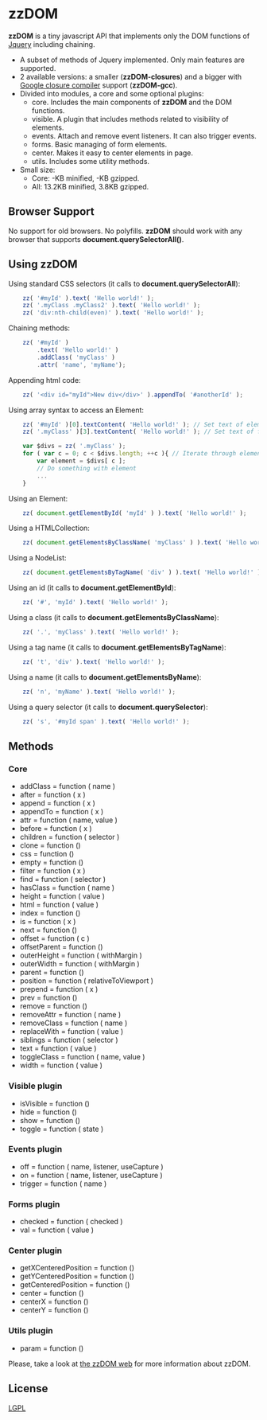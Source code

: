# zzDOM

**zzDOM** is a tiny javascript API that implements only the DOM functions of [Jquery](https://jquery.com/) including chaining. 

* A subset of methods of Jquery implemented. Only main features are supported.
* 2 available versions: a smaller (**zzDOM-closures**) and a bigger with [Google closure compiler](https://developers.google.com/closure/compiler) support (**zzDOM-gcc**).
* Divided into modules, a core and some optional plugins:
    * core. Includes the main components of **zzDOM** and the DOM functions.
    * visible. A plugin that includes methods related to visibility of elements.
    * events. Attach and remove event listeners. It can also trigger events.
    * forms. Basic managing of form elements.
    * center. Makes it easy to center elements in page.
    * utils. Includes some utility methods.
* Small size:
    * Core: -KB minified, -KB gzipped.
    * All: 13.2KB minified, 3.8KB gzipped.

## Browser Support
No support for old browsers. No polyfills. **zzDOM** should work with any browser that supports **document.querySelectorAll()**.

## Using zzDOM
Using standard CSS selectors (it calls to **document.querySelectorAll**):

```javascript
    zz( '#myId' ).text( 'Hello world!' );
    zz( '.myClass .myClass2' ).text( 'Hello world!' );
    zz( 'div:nth-child(even)' ).text( 'Hello world!' );
```

Chaining methods:

```javascript
    zz( '#myId' )
        .text( 'Hello world!' )
        .addClass( 'myClass' )
        .attr( 'name', 'myName');
```

Appending html code:

```javascript
    zz( '<div id="myId">New div</div>' ).appendTo( '#anotherId' );
```

Using array syntax to access an Element:

```javascript
    zz( '#myId' )[0].textContent( 'Hello world!' ); // Set text of element to Hello world!
    zz( '.myClass' )[3].textContent( 'Hello world!' ); // Set text of fourth element to Hello world!

    var $divs = zz( '.myClass' );
    for ( var c = 0; c < $divs.length; ++c ){ // Iterate through elements in zz( '.myClass' )
        var element = $divs[ c ];
        // Do something with element
        ...
    }
```

Using an Element:

```javascript
    zz( document.getElementById( 'myId' ) ).text( 'Hello world!' );
```

Using a HTMLCollection:

```javascript
    zz( document.getElementsByClassName( 'myClass' ) ).text( 'Hello world!' );
```

Using a NodeList:

```javascript
    zz( document.getElementsByTagName( 'div' ) ).text( 'Hello world!' );
```

Using an id (it calls to **document.getElementById**):

```javascript
    zz( '#', 'myId' ).text( 'Hello world!' );
```

Using a class (it calls to **document.getElementsByClassName**):

```javascript
    zz( '.', 'myClass' ).text( 'Hello world!' );
```

Using a tag name (it calls to **document.getElementsByTagName**):

```javascript
    zz( 't', 'div' ).text( 'Hello world!' );
```

Using a name (it calls to **document.getElementsByName**):

```javascript
    zz( 'n', 'myName' ).text( 'Hello world!' );
```

Using a query selector (it calls to **document.querySelector**):

```javascript
    zz( 's', '#myId span' ).text( 'Hello world!' );
```

## Methods

### Core
* addClass = function ( name )
* after = function ( x )
* append = function ( x )
* appendTo = function ( x )
* attr = function ( name, value )
* before = function ( x )
* children = function ( selector )
* clone = function ()
* css = function ()
* empty = function ()
* filter = function ( x )
* find = function ( selector )
* hasClass = function ( name )
* height = function ( value )
* html = function ( value )
* index = function ()
* is = function ( x )
* next = function ()
* offset = function ( c )
* offsetParent = function ()
* outerHeight = function ( withMargin )
* outerWidth = function ( withMargin )
* parent = function ()
* position = function ( relativeToViewport )
* prepend = function ( x )
* prev = function ()
* remove = function ()
* removeAttr = function ( name )
* removeClass = function ( name )
* replaceWith = function ( value )
* siblings = function ( selector )
* text = function ( value )
* toggleClass = function ( name, value )
* width = function ( value )

### Visible plugin
* isVisible = function ()
* hide = function ()
* show = function ()
* toggle = function ( state )

### Events plugin
* off = function ( name, listener, useCapture )
* on = function ( name, listener, useCapture )
* trigger = function ( name )

### Forms plugin
* checked = function ( checked )
* val = function ( value )

### Center plugin
* getXCenteredPosition = function ()
* getYCenteredPosition = function ()
* getCenteredPosition = function ()
* center = function ()
* centerX = function ()
* centerY = function ()

### Utils plugin
* param = function ()

Please, take a look at [the zzDOM web](https://davidcana.github.io/zzDOM) for more information about zzDOM.

## License
[LGPL](http://www.gnu.org/licenses/lgpl.html)
